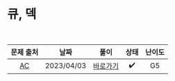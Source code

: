 # 큐, 덱

<br>

|                 문제 출처                  |    날짜    |         풀이          | 상태 | 난이도 |
| :----------------------------------------: | :--------: | :-------------------: | :--: | :----: |
| [AC](https://www.acmicpc.net/problem/5430) | 2023/04/03 | [바로가기](./5430.js) |  ✔️  |   G5   |
